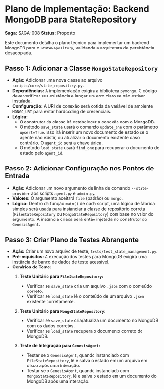# Plano de Implementação: Backend MongoDB para StateRepository

**Saga:** SAGA-008
**Status:** Proposto

Este documento detalha o plano técnico para implementar um backend MongoDB para o `StateRepository`, validando a arquitetura de persistência desacoplada.

## Passo 1: Adicionar a Classe `MongoStateRepository`

- **Ação:** Adicionar uma nova classe ao arquivo `scripts/core/state_repository.py`.
- **Dependências:** A implementação exigirá a biblioteca `pymongo`. O código deve verificar sua existência e lançar um erro claro se não estiver instalada.
- **Configuração:** A URI de conexão será obtida da variável de ambiente `MONGO_URI` para evitar hardcoding de credenciais.
- **Lógica:**
    - O construtor da classe irá estabelecer a conexão com o MongoDB.
    - O método `save_state` usará o comando `update_one` com o parâmetro `upsert=True`. Isso irá inserir um novo documento de estado se o agente não existir, ou atualizar o documento existente caso contrário. O `agent_id` será a chave única.
    - O método `load_state` usará `find_one` para recuperar o documento de estado pelo `agent_id`.

## Passo 2: Adicionar Configuração nos Pontos de Entrada

- **Ação:** Adicionar um novo argumento de linha de comando `--state-provider` aos scripts `agent.py` e `admin.py`.
- **Valores:** O argumento aceitará `file` (padrão) ou `mongo`.
- **Lógica:** Dentro da função `main()` de cada script, uma lógica de fábrica simples será usada para instanciar a classe de repositório correta (`FileStateRepository` ou `MongoStateRepository`) com base no valor do argumento. A instância criada será então injetada no construtor do `GenesisAgent`.

## Passo 3: Criar Plano de Testes Abrangente

- **Ação:** Criar um novo arquivo de teste, `tests/test_state_management.py`.
- **Pré-requisitos:** A execução dos testes para MongoDB exigirá uma instância de banco de dados de teste acessível.
- **Cenários de Teste:**
    1.  **Teste Unitário para `FileStateRepository`:**
        -   Verificar se `save_state` cria um arquivo `.json` com o conteúdo correto.
        -   Verificar se `load_state` lê o conteúdo de um arquivo `.json` existente corretamente.

    2.  **Teste Unitário para `MongoStateRepository`:**
        -   Verificar se `save_state` cria/atualiza um documento no MongoDB com os dados corretos.
        -   Verificar se `load_state` recupera o documento correto do MongoDB.

    3.  **Teste de Integração para `GenesisAgent`:**
        -   Testar se o `GenesisAgent`, quando instanciado com `FileStateRepository`, lê e salva o estado em um arquivo em disco após uma interação.
        -   Testar se o `GenesisAgent`, quando instanciado com `MongoStateRepository`, lê e salva o estado em um documento do MongoDB após uma interação.
